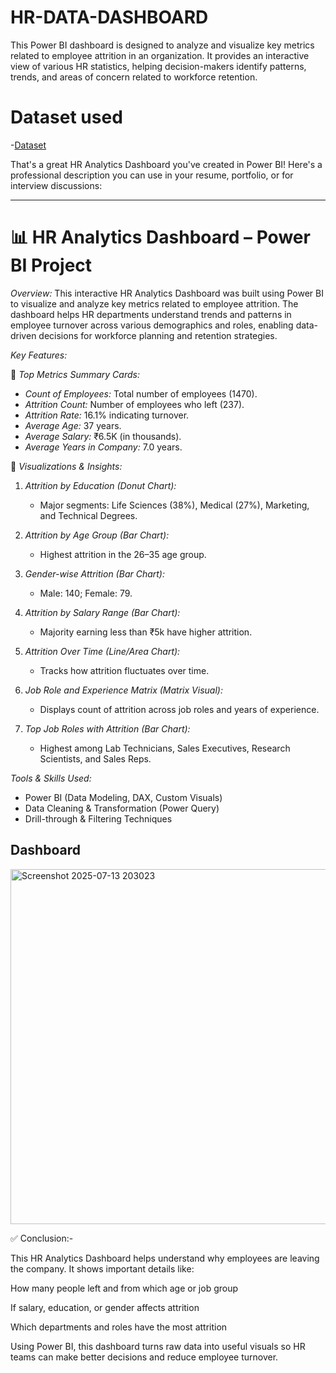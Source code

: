 # HR-DATA-DASHBOARD
This Power BI dashboard is designed to analyze and visualize key metrics related to employee attrition in an organization. It provides an interactive view of various HR statistics, helping decision-makers identify patterns, trends, and areas of concern related to workforce retention.

# Dataset used
-<a href="https://github.com/DikshaPatil1704/HR-DATA-DASHBOARD/edit/main/README.md">Dataset<a/>

That's a great HR Analytics Dashboard you've created in Power BI! Here's a professional description you can use in your resume, portfolio, or for interview discussions:

---

# 📊 HR Analytics Dashboard – Power BI Project

*Overview:*
This interactive HR Analytics Dashboard was built using Power BI to visualize and analyze key metrics related to employee attrition. The dashboard helps HR departments understand trends and patterns in employee turnover across various demographics and roles, enabling data-driven decisions for workforce planning and retention strategies.

*Key Features:*

🔹 *Top Metrics Summary Cards:*

* *Count of Employees:* Total number of employees (1470).
* *Attrition Count:* Number of employees who left (237).
* *Attrition Rate:* 16.1% indicating turnover.
* *Average Age:* 37 years.
* *Average Salary:* ₹6.5K (in thousands).
* *Average Years in Company:* 7.0 years.

🔹 *Visualizations & Insights:*

1. *Attrition by Education (Donut Chart):*

   * Major segments: Life Sciences (38%), Medical (27%), Marketing, and Technical Degrees.

2. *Attrition by Age Group (Bar Chart):*

   * Highest attrition in the 26–35 age group.

3. *Gender-wise Attrition (Bar Chart):*

   * Male: 140; Female: 79.

4. *Attrition by Salary Range (Bar Chart):*

   * Majority earning less than ₹5k have higher attrition.

5. *Attrition Over Time (Line/Area Chart):*

   * Tracks how attrition fluctuates over time.

6. *Job Role and Experience Matrix (Matrix Visual):*

   * Displays count of attrition across job roles and years of experience.

7. *Top Job Roles with Attrition (Bar Chart):*

   * Highest among Lab Technicians, Sales Executives, Research Scientists, and Sales Reps.

*Tools & Skills Used:*

* Power BI (Data Modeling, DAX, Custom Visuals)
* Data Cleaning & Transformation (Power Query)
* Drill-through & Filtering Techniques

## Dashboard
<img width="1017" height="568" alt="Screenshot 2025-07-13 203023" src="https://github.com/user-attachments/assets/080479b1-8b15-45f0-b763-a5c7873c8e0a" />

✅ Conclusion:-

This HR Analytics Dashboard helps understand why employees are leaving the company. It shows important details like:

How many people left and from which age or job group

If salary, education, or gender affects attrition

Which departments and roles have the most attrition

Using Power BI, this dashboard turns raw data into useful visuals so HR teams can make better decisions and reduce employee turnover.



  
 
